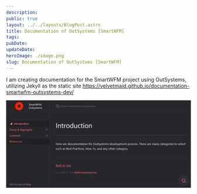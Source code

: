 ```yaml
---
description:
public: true
layout: ../../layouts/BlogPost.astro
title: Documentation of OutSystems [SmartWFM]
tags:
pubDate:
updateDate:
heroImage: ./image.png
slug: Documentation of OutSystems [SmartWFM]
---
```


I am creating documentation for the SmartWFM project using OutSystems, utilizing Jekyll as the static site
https://velvetmaid.github.io/documentation-smartwfm-outsystems-dev/

![./image.png][def]

[def]: ./image.png
